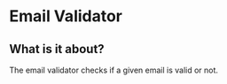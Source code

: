 # Email Validator

## What is it about?
The email validator checks if a given email is valid or not.